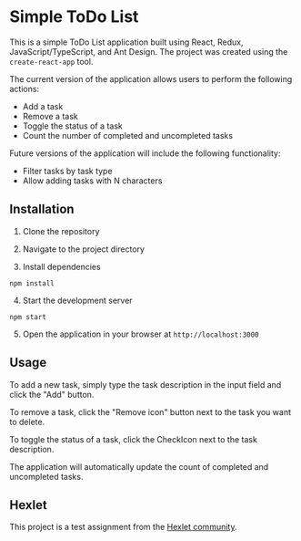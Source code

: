 # Simple ToDo List

This is a simple ToDo List application built using React, Redux, JavaScript/TypeScript, and Ant Design. The project was created using the `create-react-app` tool.

The current version of the application allows users to perform the following actions:
- Add a task
- Remove a task
- Toggle the status of a task
- Count the number of completed and uncompleted tasks

Future versions of the application will include the following functionality:
- Filter tasks by task type
- Allow adding tasks with N characters

## Installation

1. Clone the repository

2. Navigate to the project directory

3. Install dependencies

`npm install`

4. Start the development server

`npm start`

5. Open the application in your browser at `http://localhost:3000`

## Usage

To add a new task, simply type the task description in the input field and click the "Add" button.

To remove a task, click the "Remove icon" button next to the task you want to delete.

To toggle the status of a task, click the CheckIcon next to the task description.

The application will automatically update the count of completed and uncompleted tasks.

## Hexlet

This project is a test assignment from the <a href="https://github.com/Hexlet/ru-test-assignments">Hexlet community</a>.